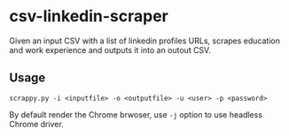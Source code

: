 # csv-linkedin-scraper

Given an input CSV with a list of linkedin profiles URLs, scrapes education and work experience and outputs it into an outout CSV.

## Usage

`scrappy.py -i <inputfile> -o <outputfile> -u <user> -p <password>`

By default render the Chrome brwoser, use `-j` option to use headless Chrome driver.
